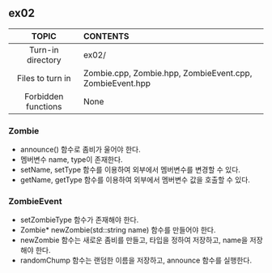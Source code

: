 ## ex02

|TOPIC|CONTENTS|
|:--:|:--|
|Turn-in directory|ex02/|
|Files to turn in|Zombie.cpp, Zombie.hpp, ZombieEvent.cpp, ZombieEvent.hpp|
|Forbidden functions|None|

### Zombie

* announce() 함수로 좀비가 울어야 한다.
* 멤버변수 name, type이 존재한다.
* setName, setType 함수를 이용하여 외부에서 멤버변수를 변경할 수 있다.
* getName, getType 함수를 이용하여 외부에서 멤버변수 값을 호출할 수 있다.

### ZombieEvent

* setZombieType 함수가 존재해야 한다.
* Zombie\* newZombie(std::string name) 함수를 만들어야 한다.
* newZombie 함수는 새로운 좀비를 만들고, 타입을 정하여 저장하고, name을 저장해야 한다.
* randomChump 함수는 랜덤한 이름을 저장하고, announce 함수를 실행한다.
